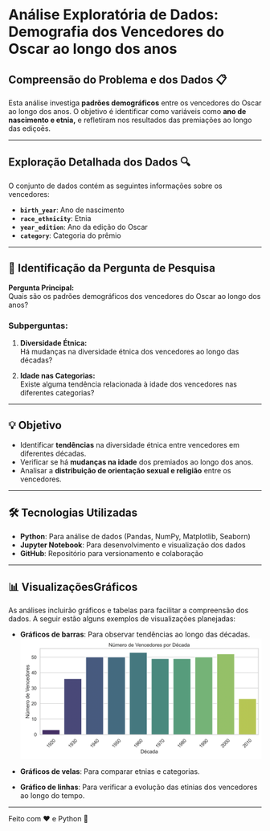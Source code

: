 # Análise Exploratória de Dados: Demografia dos Vencedores do Oscar ao longo dos anos 

## Compreensão do Problema e dos Dados 📋 

Esta análise investiga **padrões demográficos** entre os vencedores do Oscar ao longo dos anos. O objetivo é identificar como variáveis como **ano de nascimento e etnia,** e  refletiram nos resultados das premiações ao longo das ediçoēs.

---

## Exploração Detalhada dos Dados 🔍 

O conjunto de dados contém as seguintes informações sobre os vencedores:

- **`birth_year`**: Ano de nascimento  
- **`race_ethnicity`**: Etnia  
- **`year_edition`**: Ano da edição do Oscar  
- **`category`**: Categoria do prêmio  

---

## 🎯 Identificação da Pergunta de Pesquisa

**Pergunta Principal:**  
Quais são os padrões demográficos dos vencedores do Oscar ao longo dos anos?

### Subperguntas:

1. **Diversidade Étnica:**  
   Há mudanças na diversidade étnica dos vencedores ao longo das décadas?


2. **Idade nas Categorias:**  
   Existe alguma tendência relacionada à idade dos vencedores nas diferentes categorias?


---

## 💡 Objetivo

- Identificar **tendências** na diversidade étnica entre vencedores em diferentes décadas.
- Verificar se há **mudanças na idade** dos premiados ao longo dos anos.
- Analisar a **distribuição de orientação sexual e religião** entre os vencedores.

---

## 🛠️ Tecnologias Utilizadas

- **Python**: Para análise de dados (Pandas, NumPy, Matplotlib, Seaborn)
- **Jupyter Notebook**: Para desenvolvimento e visualização dos dados
- **GitHub**: Repositório para versionamento e colaboração

---

## 📊 VisualizaçõesGráficos

As análises incluirão gráficos e tabelas para facilitar a compreensão dos dados. A seguir estão alguns exemplos de visualizações planejadas:

- **Gráficos de barras**: Para observar tendências ao longo das décadas.
![Gráfico 1](image/graficobrarras.png)

- **Gráficos de velas**: Para comparar etnias e categorias.
- **Gráfico de linhas**: Para verificar a evolução das etinias dos vencedores ao longo do tempo. 

---

Feito com ❤️ e Python 🐍
